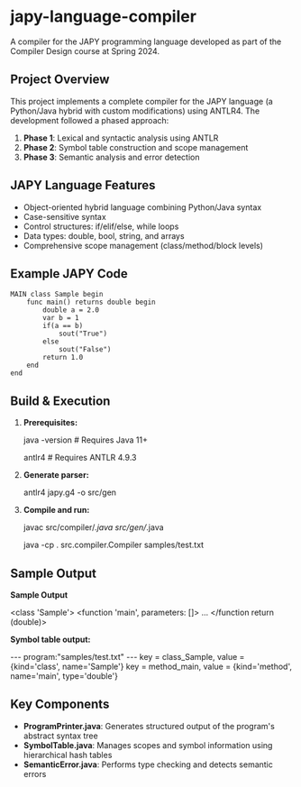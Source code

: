 # japy-language-compiler

A compiler for the JAPY programming language developed as part of the Compiler Design course at Spring 2024.

## Project Overview

This project implements a complete compiler for the JAPY language (a Python/Java hybrid with custom modifications) using ANTLR4. The development followed a phased approach:

1. **Phase 1**: Lexical and syntactic analysis using ANTLR
2. **Phase 2**: Symbol table construction and scope management
3. **Phase 3**: Semantic analysis and error detection

## JAPY Language Features

- Object-oriented hybrid language combining Python/Java syntax
- Case-sensitive syntax
- Control structures: if/elif/else, while loops
- Data types: double, bool, string, and arrays
- Comprehensive scope management (class/method/block levels)


## Example JAPY Code

```japy
MAIN class Sample begin
    func main() returns double begin
        double a = 2.0
        var b = 1
        if(a == b)
            sout("True")
        else
            sout("False")
        return 1.0
    end
end
```

## Build & Execution

1. **Prerequisites:**
   
   java -version  # Requires Java 11+
   
   antlr4         # Requires ANTLR 4.9.3

3. **Generate parser:**
   
   antlr4 japy.g4 -o src/gen

4. **Compile and run:**
   
   javac src/compiler/*.java src/gen/*.java
   
   java -cp . src.compiler.Compiler samples/test.txt


## Sample Output

**Sample Output**

  <class 'Sample'>
    <function 'main', parameters: []>
    ...
    </function return (double)>
  </class>


**Symbol table output:**

  --- program:"samples/test.txt" ---
  key = class_Sample, value = {kind='class', name='Sample'}
  key = method_main, value = {kind='method', name='main', type='double'}


## Key Components

- **ProgramPrinter.java**: Generates structured output of the program's abstract syntax tree
- **SymbolTable.java**: Manages scopes and symbol information using hierarchical hash tables
- **SemanticError.java**: Performs type checking and detects semantic errors
